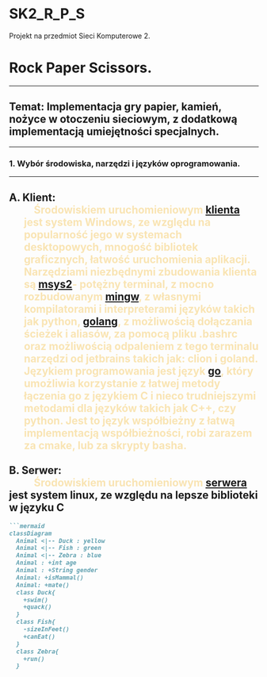 <style>
  .custom-paragraph {
    margin-left: 30px;
    text-indent: 20px; /* Odstęp dla pierwszej linii */
    color: #F9E4B3;
  }

</style>
# SK2_R_P_S
Projekt na przedmiot Sieci Komputerowe 2.  
# Rock Paper Scissors.
---
## Temat: Implementacja gry papier, kamień, nożyce w otoczeniu sieciowym, z dodatkową implementacją umiejętności specjalnych.  
---
### 1. Wybór środowiska, narzędzi i języków oprogramowania.
---

A. Klient:<div class="custom-paragraph">Środowiskiem uruchomieniowym [klienta](#client) jest system Windows, ze względu na popularność jego w systemach desktopowych, mnogość bibliotek graficznych, łatwość uruchomienia aplikacji. Narzędziami niezbędnymi zbudowania klienta są [msys2](https://www.msys2.org)- potężny terminal, z mocno rozbudowanym [mingw](https://pl.wikipedia.org/wiki/MinGW), z własnymi kompilatorami i interpreterami języków takich jak python, [golang](https://pl.wikipedia.org/wiki/Go_(język_programowania)), z możliwością dołączania ścieżek i aliasów, za pomocą pliku .bashrc oraz możliwością odpaleniem z tego terminalu narzędzi od jetbrains takich jak: clion i goland. Językiem programowania jest język [go](#golang), który umożliwia korzystanie z łatwej metody łączenia go z językiem C i nieco trudniejszymi metodami dla języków takich jak C++, czy python. Jest to język współbieżny z łatwą implementacją współbieżności, robi zarazem za cmake, lub za skrypty basha.</div>  
B. Serwer:<div class="custom-paragraph">Środowiskiem uruchomieniowym [serwera](#server)</div> jest system linux, ze względu na lepsze biblioteki w języku C
---
```markdown
```mermaid
classDiagram
  Animal <|-- Duck : yellow
  Animal <|-- Fish : green
  Animal <|-- Zebra : blue
  Animal : +int age
  Animal : +String gender
  Animal: +isMammal()
  Animal: +mate()
  class Duck{
    +swim()
    +quack()
  }
  class Fish{
    -sizeInFeet()
    +canEat()
  }
  class Zebra{
    +run()
  }
